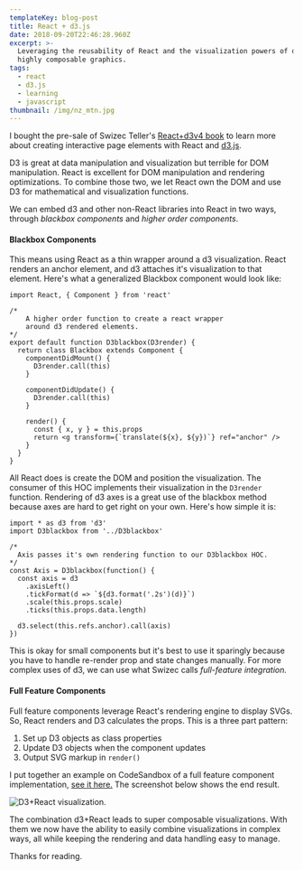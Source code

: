 ```yaml
---
templateKey: blog-post
title: React + d3.js
date: 2018-09-20T22:46:28.960Z
excerpt: >-
  Leveraging the reusability of React and the visualization powers of d3 to make
  highly composable graphics.
tags:
  - react
  - d3.js
  - learning
  - javascript
thumbnail: /img/nz_mtn.jpg
---
```

I bought the pre-sale of Swizec Teller's [React+d3v4 book](https://swizec.com/reactd3js/) to learn more about creating interactive page elements with React and [d3.js](https://d3js.org/).  

D3 is great at data manipulation and visualization but terrible for DOM manipulation. React is excellent for DOM manipulation and rendering optimizations. To combine those two, we let React own the DOM and use D3 for mathematical and visualization functions.

We can embed d3 and other non-React libraries into React in two ways, through _blackbox components_ and _higher order components_.

#### Blackbox Components

This means using React as a thin wrapper around a d3 visualization. React renders an anchor element, and d3 attaches it's visualization to that element. Here's what a generalized Blackbox component would look like:

```
import React, { Component } from 'react'

/*
	A higher order function to create a react wrapper
	around d3 rendered elements.
*/
export default function D3blackbox(D3render) {
  return class Blackbox extends Component {
    componentDidMount() {
      D3render.call(this)
    }

    componentDidUpdate() {
      D3render.call(this)
    }

    render() {
      const { x, y } = this.props
      return <g transform={`translate(${x}, ${y})`} ref="anchor" />
    }
  }
}
```

All React does is create the DOM and position the visualization. The consumer of this HOC implements their visualization in the `D3render` function.  Rendering of d3 axes is a great use of the blackbox method because axes are hard to get right on your own. Here's how simple it is:

```
import * as d3 from 'd3'
import D3blackbox from '../D3blackbox'

/*
  Axis passes it's own rendering function to our D3blackbox HOC.
*/
const Axis = D3blackbox(function() {
  const axis = d3
    .axisLeft()
    .tickFormat(d => `${d3.format('.2s')(d)}`)
    .scale(this.props.scale)
    .ticks(this.props.data.length)

  d3.select(this.refs.anchor).call(axis)
})
```

This is okay for small components but it's best to use it sparingly because you have to handle re-render prop and state changes manually. For more complex uses of d3, we can use what Swizec calls _full-feature integration._

#### Full Feature Components

Full feature components leverage React's rendering engine to display SVGs. So, React renders and D3 calculates the props. This is a three part pattern:

1. Set up D3 objects as class properties
2. Update D3 objects when the component updates
3. Output SVG markup in `render()`

I put together an example on CodeSandbox of a full feature component implementation, [see it here.](https://codesandbox.io/s/848kxk8n92) The screenshot below shows the end result. 

![D3+React visualization.](/img/screen-shot-2018-09-24-at-10.27.33-pm.png)

The combination d3+React leads to super composable visualizations. With them we now have the ability to easily combine visualizations in complex ways, all while keeping the rendering and data handling easy to manage.

Thanks for reading.
